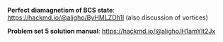 **Perfect diamagnetism of BCS state**: https://hackmd.io/@aligho/ByHMLZDh1l (also discussion of vortices)

**Problem set 5 solution manual**: https://hackmd.io/@aligho/H1amYlt2Jx 
